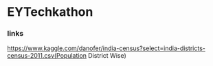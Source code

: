 # EYTechkathon
### links
https://www.kaggle.com/danofer/india-census?select=india-districts-census-2011.csv(Population District Wise)
